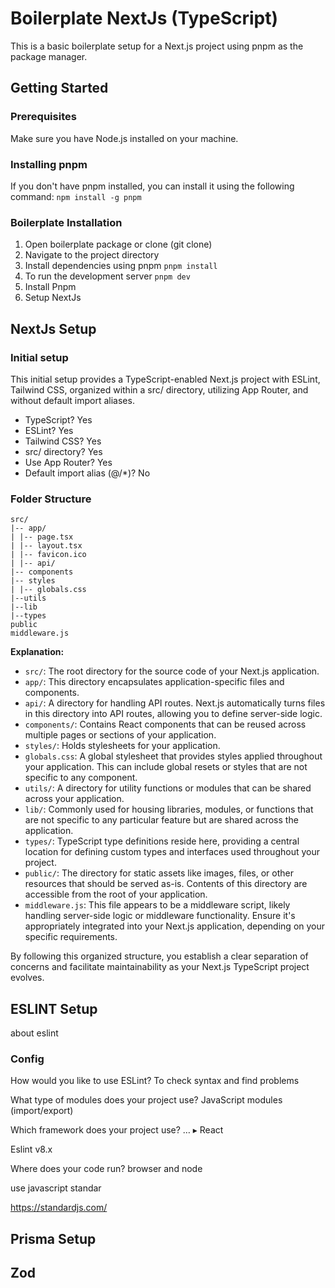 # Boilerplate NextJs (TypeScript)

This is a basic boilerplate setup for a Next.js project using pnpm as the package manager.

## Getting Started

### Prerequisites

Make sure you have Node.js installed on your machine.

### Installing pnpm

If you don't have pnpm installed, you can install it using the following command:
`npm install -g pnpm`

### Boilerplate Installation

1. Open boilerplate package or clone (git clone)
2. Navigate to the project directory
3. Install dependencies using pnpm
   `pnpm install`
4. To run the development server
   `pnpm dev`
5. Install Pnpm
6. Setup NextJs

## NextJs Setup

### Initial setup

This initial setup provides a TypeScript-enabled Next.js project with ESLint, Tailwind CSS, organized within a src/ directory, utilizing App Router, and without default import aliases.

- TypeScript? Yes
- ESLint? Yes
- Tailwind CSS? Yes
- src/ directory? Yes
- Use App Router? Yes
- Default import alias (@/\*)? No

### Folder Structure

```
src/
|-- app/
| |-- page.tsx
| |-- layout.tsx
| |-- favicon.ico
| |-- api/
|-- components
|-- styles
| |-- globals.css
|--utils
|--lib
|--types
public
middleware.js
```

**Explanation:**

- `src/`: The root directory for the source code of your Next.js application.
- `app/`: This directory encapsulates application-specific files and components.
- `api/`: A directory for handling API routes. Next.js automatically turns files in this directory into API routes, allowing you to define server-side logic.
- `components/`: Contains React components that can be reused across multiple pages or sections of your application.
- `styles/`: Holds stylesheets for your application.
- `globals.css`: A global stylesheet that provides styles applied throughout your application. This can include global resets or styles that are not specific to any component.
- `utils/`: A directory for utility functions or modules that can be shared across your application.
- `lib/`: Commonly used for housing libraries, modules, or functions that are not specific to any particular feature but are shared across the application.
- `types/`: TypeScript type definitions reside here, providing a central location for defining custom types and interfaces used throughout your project.
- `public/`: The directory for static assets like images, files, or other resources that should be served as-is. Contents of this directory are accessible from the root of your application.
- `middleware.js`: This file appears to be a middleware script, likely handling server-side logic or middleware functionality. Ensure it's appropriately integrated into your Next.js application, depending on your specific requirements.

By following this organized structure, you establish a clear separation of concerns and facilitate maintainability as your Next.js TypeScript project evolves.

## ESLINT Setup

about eslint

### Config

How would you like to use ESLint?
To check syntax and find problems

What type of modules does your project use?
JavaScript modules (import/export)

Which framework does your project use? …
▸ React

Eslint v8.x

Where does your code run? browser and node

use javascript standar

https://standardjs.com/

## Prisma Setup

## Zod
